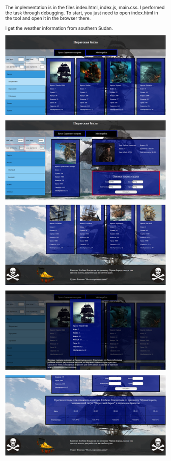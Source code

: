 The implementation is in the files index.html, index.js, main.css. I performed the task through debugging.
To start, you just need to open index.html in the tool and open it in the browser there.

I get the weather information from southern Sudan.

![alt text](first.png)

![alt text](Second.png)

![alt text](third.png)

![alt text](fourth.png)

![alt text](fifth.png)
